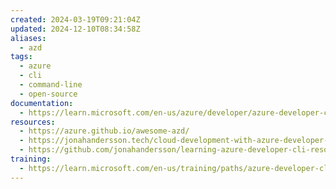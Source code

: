 ```yaml
---
created: 2024-03-19T09:21:04Z
updated: 2024-12-10T08:34:58Z
aliases:
  - azd
tags:
  - azure
  - cli
  - command-line
  - open-source
documentation:
  - https://learn.microsoft.com/en-us/azure/developer/azure-developer-cli/
resources:
  - https://azure.github.io/awesome-azd/
  - https://jonahandersson.tech/cloud-development-with-azure-developer-cli-azd/
  - https://github.com/jonahandersson/learning-azure-developer-cli-resources
training:
  - https://learn.microsoft.com/en-us/training/paths/azure-developer-cli/
---
```

